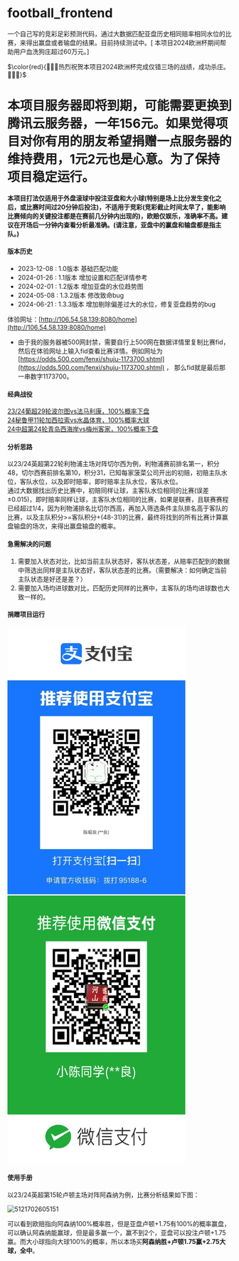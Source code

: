 # football_frontend

一个自己写的竞彩足彩预测代码，通过大数据匹配亚盘历史相同赔率相同水位的比赛，来得出赢盘或者输盘的结果。目前持续测试中。[ 本项目2024欧洲杯期间帮助用户血洗狗庄超过60万元。]

$\color{red}{👋👋👋热烈祝贺本项目2024欧洲杯完成仅错三场的战绩，成功杀庄。 👋👋👋}$

# 本项目服务器即将到期，可能需要更换到腾讯云服务器，一年156元。如果觉得项目对你有用的朋友希望捐赠一点服务器的维持费用，1元2元也是心意。为了保持项目稳定运行。

**本项目打法仅适用于外盘滚球中投注亚盘和大小球(特别是场上比分发生变化之后，或比赛时间过20分钟后投注)，不适用于竞彩(竞彩截止时间太早了，能影响比赛倾向的关键投注都是在赛前几分钟内出现的)，欧赔仅娱乐，准确率不高。建议在开场后一分钟内查看分析最准确。(请注意，亚盘中的赢盘和输盘都是指主队。)**

#### 版本历史

* 2023-12-08 : 1.0版本 基础匹配功能
* 2024-01-26 : 1.1版本 增加设置和匹配详情参考
* 2024-02-01 : 1.2版本 增加亚盘的水位趋势图
* 2024-05-08 : 1.3.2版本 修改致命bug
* 2024-06-21 : 1.3.3版本 增加剔除偏差过大的水位，修复亚盘趋势的bug


体验网址：[http://106.54.58.139:8080/home](http://106.54.58.139:8080/home)

* 由于我的服务器被500网封禁，需要自行上500网在数据详情里复制比赛fid，然后在体验网址上输入fid查看比赛详情。例如网址为[https://odds.500.com/fenxi/shuju-1173700.shtml](https://odds.500.com/fenxi/shuju-1173700.shtml)   ，  那么fid就是最后那一串数字1173700。

#### 经典战役

[23/24葡超29轮波尔图vs法马利康，100%概率下盘](http://47.99.134.39:8080/#/match/detail?fid=1101833)<br>
[24秘鲁甲11轮加西拉索vs水晶体育，100%概率大球](http://47.99.134.39:8080/#/match/detail?fid=1136633)<br>
[24中超第24轮青岛西海岸vs梅州客家，100%概率下盘](http://106.54.58.139:8080/#/match/detail?fid=1134475)<br>

#### 分析思路

以23/24英超第22轮利物浦主场对阵切尔西为例，利物浦赛前排名第一，积分48，切尔西赛前排名第10，积分31，已知每家菠菜公司开出的初赔，初赔主队水位，客队水位，以及即时赔率，即时赔率主队水位，客队水位。<br>
通过大数据找出历史比赛中，初赔同样让球，主客队水位相同的比赛(误差±0.015)，即时赔率同样让球，主客队水位相同的比赛，如果是联赛，且联赛赛程已经超过1/4，因为利物浦排名比切尔西高，再加入筛选条件主队排名高于客队的比赛，以及主队积分>=客队积分+(48-31)的比赛，最终将找到的所有比赛计算赢盘输盘的场次，来得出赢盘输盘的概率。

#### 急需解决的问题

1. 需要加入状态对比，比如当前主队状态好，客队状态差，从赔率匹配到的数据中筛选出同样是主队状态好，客队状态差的比赛。（需要解决：如何确定当前主队状态是好还是差？）
2. 需要加入场均进球数对比，匹配历史同样的比赛中，主客队的场均进球数也大致一样的。

#### 捐赠项目运行

<img width="400" height="600" src="./src/assets/images/alipay.jpg" alt="">&nbsp;&nbsp;&nbsp;&nbsp;&nbsp;&nbsp;&nbsp;&nbsp;&nbsp;<img width="400" height="600" src="./src/assets/images/wxpay.jpg" alt="">


#### 使用手册

以23/24英超第15轮卢顿主场对阵阿森纳为例，比赛分析结果如下图：

![5121702605151](https://github.com/czl0325/football_frontend/assets/2100549/678869f7-3344-4ec9-900e-495b768b419f)



可以看到欧赔指向阿森纳100%概率胜，但是亚盘卢顿+1.75有100%的概率赢盘，可以确认阿森纳能赢球，但是最多赢一个，赢不到2个，亚盘可以投注卢顿+1.75赢。而大小球指向大球100%的概率，所以本场买**阿森纳胜+卢顿1.75赢+2.75大球，全中**。
